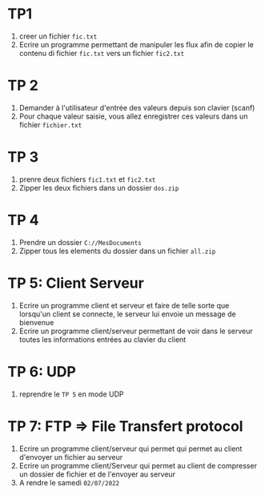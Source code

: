 # TP1
1. creer un fichier `fic.txt`
2. Ecrire un programme permettant de manipuler les flux afin de copier le contenu di fichier `fic.txt` vers un fichier `fic2.txt`

# TP 2 
1. Demander à l'utilisateur d'entrée des valeurs depuis son clavier (scanf)
2. Pour chaque valeur saisie, vous allez enregistrer ces valeurs dans un fichier `fichier.txt`

# TP 3
1. prenre deux fichiers `fic1.txt` et `fic2.txt`
2. Zipper les deux fichiers dans un dossier `dos.zip`

# TP 4
1. Prendre un dossier `C://MesDocuments`
2. Zipper tous les elements du dossier dans un fichier `all.zip`

# TP 5: Client Serveur
1. Ecrire un programme client et serveur et faire de telle sorte que lorsqu'un client se connecte, le serveur lui envoie un message de bienvenue
2. Ecrire un programme client/serveur permettant de voir dans le serveur toutes les informations entrées au clavier du client

# TP 6: UDP
1. reprendre le `TP 5` en mode UDP

# TP 7: FTP => File Transfert protocol
1. Ecrire un programme client/serveur qui permet qui permet au client d'envoyer un fichier au serveur
2. Ecrire un programme client/Serveur qui permet au client de compresser un dossier de fichier et de l'envoyer au serveur
3. A rendre le samedi `02/07/2022`